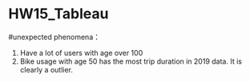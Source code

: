 # HW15_Tableau

#unexpected phenomena：
1.	Have a lot of users with age over 100
2.	Bike usage with age 50 has the most trip duration in 2019 data. It is clearly a outlier. 
